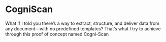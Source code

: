 # CogniScan
What if I told you there’s a way to extract, structure, and deliver data from any document—with no predefined templates? That’s what I try to achieve through this proof of concept named Cogni-Scan

